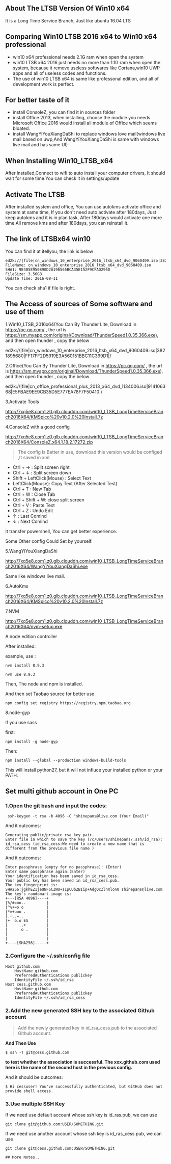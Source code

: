 ## About The LTSB Version Of Win10 x64

It is a Long Time Service Branch, Just like ubuntu 16.04 LTS

## Comparing Win10 LTSB 2016 x64 to Win10 x64 professional

- win10 x64 professional needs 2.1G ram when open the system
- win10 LTSB x64 2016 just needs no more than 1.1G ram when open the system, because it remove useless softwares like Cortana,win10 UWP apps and all of useless codes and functions.
- The use of win10 LTSB x64 is same like professonal edition, and all of development work is perfect.

## For better taste of it

- install ConsoleZ, you can find it in sources folder
- install Office 2013, when installing, choose the module you needs. Microsoft Office 2016 would install all module of Office which seems bloated.
- install WangYiYouXiangDaShi to replace windows love mail(windows live mail based on uwp,And WangYiYouXiangDaShi is same with windows live mail and has same UI)

## When Installing Win10_LTSB_x64

After installed,Connect to wifi to auto install your computer drivers, It should wait for some time.You can check it in settings/update

## Activate The LTSB

After installed system and office, You can use autokms activate office and system at same time, If you don't need auto activate after 180days, Just keep autokms and it is in plan task, After 180days would activate one more time.All remove kms and after 180days, you can reinstall it.

## The link of LTSBx64 win10

You can find it at itellyou, the link is below

```
ed2k://|file|cn_windows_10_enterprise_2016_ltsb_x64_dvd_9060409.iso|3821895680|FF17FF2D5919E3A560151BBC11C399D1|/
FileName: cn_windows_10_enterprise_2016_ltsb_x64_dvd_9060409.iso
SHA1: 9E405E950890D2A196565BCA35E152F9CFAD296D
FileSize: 3.56GB
Update Time: 2016-08-11
```

You can check sha1 if file is right.

## The Access of sources of Some software and use of them

1.Win10_LTSB_2016x64(You Can By Thunder Lite, Download in https://pc.qq.com/ , the url is https://sm.myapp.com/original/Download/ThunderSpeed1.0.35.366.exe), and then open thunder , copy the below

ed2k://|file|cn_windows_10_enterprise_2016_ltsb_x64_dvd_9060409.iso|3821895680|FF17FF2D5919E3A560151BBC11C399D1|/

2.Office(You Can By Thunder Lite, Download in https://pc.qq.com/ , the url is https://sm.myapp.com/original/Download/ThunderSpeed1.0.35.366.exe), and then open thunder , copy the below

ed2k://|file|cn_office_professional_plus_2013_x64_dvd_1134006.iso|914106368|E5FBAE9EE9CB35D5E777EA78F7F50410|/

3.Activate Tools

http://7xq5e8.com1.z0.glb.clouddn.com/win10_LTSB_LongTimeServiceBranch2016X64/KMSpico%20v10.2.0%20Install.7z

4.ConsoleZ with a good config

http://7xq5e8.com1.z0.glb.clouddn.com/win10_LTSB_LongTimeServiceBranch2016X64/ConsoleZ.x64.1.18.2.17272.zip

> The config Is Better in use, download this version would be configed ,It saved in xml

- Ctrl + → : Split screen right
- Ctrl + ↓ : Split screen down
- Shift + LeftClick(Mouse) : Select Text
- LeftClick(Mouse): Copy Text (After Selected Test)
- Ctrl + T : New Tab
- Ctrl + W : Close Tab
- Ctrl + Shift + W: close split screen
- Ctrl + V : Paste Text
- Ctrl + Z : Undo Edit
- ↑ : Last Comind
- ↓ : Next Comind

It transfer powershell, You can get better experience.

Some Other config Could Set by yourself.

5.WangYiYouXiangDaShi

http://7xq5e8.com1.z0.glb.clouddn.com/win10_LTSB_LongTimeServiceBranch2016X64/WangYiYouXiangDaShi.exe

Same like windows live mail.

6.AutoKms

http://7xq5e8.com1.z0.glb.clouddn.com/win10_LTSB_LongTimeServiceBranch2016X64/KMSpico%20v10.2.0%20Install.7z

7.NVM

http://7xq5e8.com1.z0.glb.clouddn.com/win10_LTSB_LongTimeServiceBranch2016X64/nvm-setup.exe

A node edition controller

After installed:

example, use :

```
nvm install 8.9.3
```

```
nvm use 8.9.3
```

Then, The node and npm is installed.

And then set Taobao source for better use


```
npm config set registry https://registry.npm.taobao.org
```

8.node-gyp

If you use sass

first:

```
npm install -g node-gyp
```

Then:

```
npm install --global --production windows-build-tools
```

This will install python27, but it will not influce your installed python or your PATH.

## Set multi github account in One PC

### 1.Open the git bash and input the codes:

```
 ssh-keygen -t rsa -b 4096 -C "shinepans@live.com (Your Email)"
```

And it outcomes:

```
Generating public/private rsa key pair.
Enter file in which to save the key (/c/Users/shinepans/.ssh/id_rsa): id_rsa_cess (id_rsa_cess:We need to create a new name that is different from the previous file name )
```

And it outcomes:

```
Enter passphrase (empty for no passphrase): (Enter)
Enter same passphrase again:(Enter)
Your identification has been saved in id_rsa_cess.
Your public key has been saved in id_rsa_cess.pub.
The key fingerprint is:
SHA256:jgkhEZIjeQNF6CZWU+sIpCUbZBIip+AdgQcZlnXlon0 shinepans@live.com
The key's randomart image is:
+---[RSA 4096]----+
|%/#=oo..         |
|^%+=o o          |
|*=+ooo .         |
|.+..=..          |
|+  o.o ES        |
|     ..+         |
|      o .        |
|                 |
|                 |
+----[SHA256]-----+
```


### 2.Configure the ~/.ssh/config file


```
Host github.com
    HostName github.com
    PreferredAuthentications publickey
    IdentityFile ~/.ssh/id_rsa
Host cess.github.com
    HostName github.com
    PreferredAuthentications publickey
    IdentityFile ~/.ssh/id_rsa_cess
```

### 2.Add the new generated SSH key to the associated Github account

> Add the newly generated key in id_rsa_cess.pub to the associated Github account. 

**And Then Use**

```
$ ssh -T git@cess.github.com
```

**to test whether the association is successful. The xxx.github.com used here is the name of the second host in the previous config.**

And it should be outcomes:

```
$ Hi cessuser! You've successfully authenticated, but GitHub does not provide shell access.
```

### 3.Use multiple SSH Key

If we need use default account whose ssh key is id_ras.pub, we can use 

```
git clone git@github.com:USER/SOMETHING.git
```

If we need use another account whose ssh key is id_ras_cess.pub, we can use 

```
git clone git@cess.github.com:USER/SOMETHING.git

## More Notes..